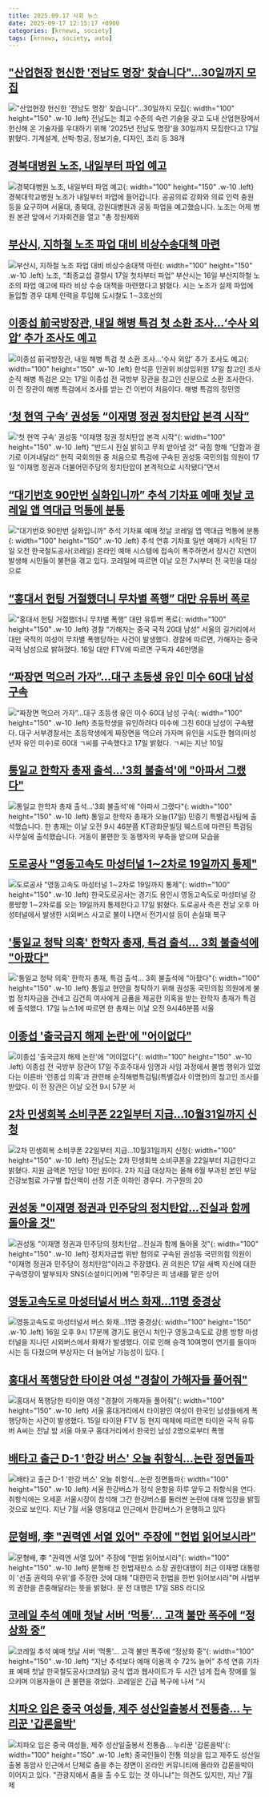 ```yaml
---
title: 2025.09.17 사회 뉴스
date: 2025-09-17 12:15:17 +0900
categories: [krnews, society]
tags: [krnews, society, auto]
---
```

## ["산업현장 헌신한 '전남도 명장' 찾습니다"…30일까지 모집](https://n.news.naver.com/mnews/article/421/0008491141)

!["산업현장 헌신한 '전남도 명장' 찾습니다"…30일까지 모집](https://mimgnews.pstatic.net/image/origin/421/2025/09/17/8491141.jpg?type=nf220_150){: width="100" height="150" .w-10 .left}
전남도는 최고 수준의 숙련 기술을 갖고 도내 산업현장에서 헌신해 온 기술자를 우대하기 위해 '2025년 전남도 명장'을 30일까지 모집한다고 17일 밝혔다. 기계설계, 선박·항공, 정보기술, 디자인, 조리 등 38개

## [경북대병원 노조, 내일부터 파업 예고](https://n.news.naver.com/mnews/article/449/0000320939)

![경북대병원 노조, 내일부터 파업 예고](https://mimgnews.pstatic.net/image/origin/449/2025/09/16/320939.jpg?type=nf220_150){: width="100" height="150" .w-10 .left}
경북대학교병원 노조가 내일부터 파업에 들어갑니다. 공공의료 강화와 의료 인력 충원 등을 요구하며 서울대, 충북대, 강원대병원과 공동 파업을 예고했습니다. 노조는 어제 병원 본관 앞에서 기자회견을 열고 "총 정원제와

## [부산시, 지하철 노조 파업 대비 비상수송대책 마련](https://n.news.naver.com/mnews/article/023/0003929504)

![부산시, 지하철 노조 파업 대비 비상수송대책 마련](https://mimgnews.pstatic.net/image/origin/023/2025/09/16/3929504.jpg?type=nf220_150){: width="100" height="150" .w-10 .left}
노조, “최종교섭 결렬시 17일 첫차부터 파업” 부산시는 16일 부산지하철 노조의 파업 예고에 따라 비상 수송 대책을 마련했다고 밝혔다. 시는 노조가 실제 파업에 돌입할 경우 대체 인력을 투입해 도시철도 1∼3호선의

## [이종섭 前국방장관, 내일 해병 특검 첫 소환 조사…‘수사 외압’ 추가 조사도 예고](https://n.news.naver.com/mnews/article/023/0003929472)

![이종섭 前국방장관, 내일 해병 특검 첫 소환 조사…‘수사 외압’ 추가 조사도 예고](https://mimgnews.pstatic.net/image/origin/023/2025/09/16/3929472.jpg?type=nf220_150){: width="100" height="150" .w-10 .left}
한석훈 인권위 비상임위원 17일 참고인 조사 순직 해병 특검은 오는 17일 이종섭 전 국방부 장관을 참고인 신분으로 소환 조사한다. 이 전 장관이 해병 특검에서 조사를 받는 건 이번이 처음이다. 해병 특검의 정민영

## [‘첫 현역 구속’ 권성동 “이재명 정권 정치탄압 본격 시작”](https://n.news.naver.com/mnews/article/366/0001108531)

![‘첫 현역 구속’ 권성동 “이재명 정권 정치탄압 본격 시작”](https://mimgnews.pstatic.net/image/origin/366/2025/09/17/1108531.jpg?type=nf220_150){: width="100" height="150" .w-10 .left}
“반드시 진실 밝히고 무죄 받아낼 것” 국힘 향해 “단합과 결기로 이겨내달라” 현직 국회의원 중 처음으로 특검에 구속된 권성동 국민의힘 의원이 17일 “이재명 정권과 더불어민주당의 정치탄압이 본격적으로 시작됐다”면서

## [“대기번호 90만번 실화입니까” 추석 기차표 예매 첫날 코레일 앱 역대급 먹통에 분통](https://n.news.naver.com/mnews/article/032/0003396978)

![“대기번호 90만번 실화입니까” 추석 기차표 예매 첫날 코레일 앱 역대급 먹통에 분통](https://mimgnews.pstatic.net/image/origin/032/2025/09/17/3396978.jpg?type=nf220_150){: width="100" height="150" .w-10 .left}
추석 연휴 기차표 일반 예매가 시작된 17일 오전 한국철도공사(코레일) 온라인 예매 시스템에 접속이 폭주하면서 장시간 지연이 발생해 시민들이 불편을 겪고 있다. 코레일에 따르면 이날 오전 7시부터 전 국민을 대상으로

## [“홍대서 헌팅 거절했더니 무차별 폭행” 대만 유튜버 폭로](https://n.news.naver.com/mnews/article/023/0003929677)

![“홍대서 헌팅 거절했더니 무차별 폭행” 대만 유튜버 폭로](https://mimgnews.pstatic.net/image/origin/023/2025/09/17/3929677.jpg?type=nf220_150){: width="100" height="150" .w-10 .left}
경찰 “가해자는 중국 국적 20대 남성” 서울의 길거리에서 대만 국적의 여성이 무차별 폭행당하는 사건이 발생했다. 경찰에 따르면, 가해자는 중국 국적 남성으로 밝혀졌다. 16일 대만 FTV에 따르면 구독자 46만명을

## [“짜장면 먹으러 가자”…대구 초등생 유인 미수 60대 남성 구속](https://n.news.naver.com/mnews/article/028/0002766783)

![“짜장면 먹으러 가자”…대구 초등생 유인 미수 60대 남성 구속](https://mimgnews.pstatic.net/image/origin/028/2025/09/17/2766783.jpg?type=nf220_150){: width="100" height="150" .w-10 .left}
초등학생을 유인하려다 미수에 그친 60대 남성이 구속됐다. 대구 서부경찰서는 초등학생에게 짜장면을 먹으러 가자며 유인을 시도한 혐의(미성년자 유인 미수)로 60대 ㄱ씨를 구속했다고 17일 밝혔다. ㄱ씨는 지난 10일

## [통일교 한학자 총재 출석…'3회 불출석'에 "아파서 그랬다"](https://n.news.naver.com/mnews/article/057/0001908862)

![통일교 한학자 총재 출석…'3회 불출석'에 "아파서 그랬다"](https://mimgnews.pstatic.net/image/origin/057/2025/09/17/1908862.jpg?type=nf220_150){: width="100" height="150" .w-10 .left}
통일교 한학자 총재가 오늘(17일) 민중기 특별검사팀에 출석했습니다. 한 총재는 이날 오전 9시 46분쯤 KT광화문빌딩 웨스트에 마련된 특검팀 사무실에 출석했습니다. 거동이 불편한 듯 동행자의 부축을 받으며 모습을

## [도로공사 "영동고속도 마성터널 1∼2차로 19일까지 통제"](https://n.news.naver.com/mnews/article/001/0015631152)

![도로공사 "영동고속도 마성터널 1∼2차로 19일까지 통제"](https://mimgnews.pstatic.net/image/origin/001/2025/09/17/15631152.jpg?type=nf220_150){: width="100" height="150" .w-10 .left}
한국도로공사는 경기도 용인시 영동고속도로 마성터널 강릉방향 1∼2차로를 오는 19일까지 통제한다고 17일 밝혔다. 도로공사 측은 전날 오후 마성터널에서 발생한 시외버스 사고로 불이 나면서 전기시설 등이 손실돼 복구

## ['통일교 청탁 의혹' 한학자 총재, 특검 출석… 3회 불출석에 "아팠다"](https://n.news.naver.com/mnews/article/417/0001101832)

!['통일교 청탁 의혹' 한학자 총재, 특검 출석… 3회 불출석에 "아팠다"](https://mimgnews.pstatic.net/image/origin/417/2025/09/17/1101832.jpg?type=nf220_150){: width="100" height="150" .w-10 .left}
통일교 현안을 청탁하기 위해 권성동 국민의힘 의원에게 불법 정치자금을 건네고 김건희 여사에게 금품을 제공한 의혹을 받는 한학자 총재가 특검에 출석했다. 17일 뉴스1에 따르면 한 총재는 이날 오전 9시46분쯤 서울

## [이종섭 '출국금지 해제 논란'에 "어이없다"](https://n.news.naver.com/mnews/article/015/0005185981)

![이종섭 '출국금지 해제 논란'에 "어이없다"](https://mimgnews.pstatic.net/image/origin/015/2025/09/17/5185981.jpg?type=nf220_150){: width="100" height="150" .w-10 .left}
이종섭 전 국방부 장관이 17일 주호주대사 임명과 사임 과정에서 불법 행위가 있었다는 이른바 '런종섭 의혹'과 관련해 순직해병특검팀(특별검사 이명현)의 참고인 조사를 받았다. 이 전 장관은 이날 오전 9시 57분 서

## [2차 민생회복 소비쿠폰 22일부터 지급…10월31일까지 신청](https://n.news.naver.com/mnews/article/421/0008491099)

![2차 민생회복 소비쿠폰 22일부터 지급…10월31일까지 신청](https://mimgnews.pstatic.net/image/origin/421/2025/09/17/8491099.jpg?type=nf220_150){: width="100" height="150" .w-10 .left}
전남도는 2차 민생회복 소비쿠폰을 22일부터 지급한다고 밝혔다. 지원 금액은 1인당 10만 원이다. 2차 지급 대상자는 올해 6월 부과된 본인 부담 건강보험료 가구별 합산액이 선정 기준 이하인 경우다. 가구원의 20

## [권성동 "이재명 정권과 민주당의 정치탄압...진실과 함께 돌아올 것"](https://n.news.naver.com/mnews/article/008/0005251519)

![권성동 "이재명 정권과 민주당의 정치탄압...진실과 함께 돌아올 것"](https://mimgnews.pstatic.net/image/origin/008/2025/09/17/5251519.jpg?type=nf220_150){: width="100" height="150" .w-10 .left}
정치자금법 위반 혐의로 구속된 권성동 국민의힘 의원이 "이재명 정권과 민주당이 정치탄압"이라고 주장했다. 권 의원은 17일 새벽 자신에 대한 구속영장이 발부되자 SNS(소셜미디어)에 "민주당은 피 냄새를 맡은 상어

## [영동고속도로 마성터널서 버스 화재…11명 중경상](https://n.news.naver.com/mnews/article/016/0002530134)

![영동고속도로 마성터널서 버스 화재…11명 중경상](https://mimgnews.pstatic.net/image/origin/016/2025/09/17/2530134.jpg?type=nf220_150){: width="100" height="150" .w-10 .left}
16일 오후 9시 17분께 경기도 용인시 처인구 영동고속도로 강릉 방향 마성터널을 지나던 시외버스에서 화재가 발생했다. 이로 인해 승객 10여명이 연기를 들이마시는 등 다쳤으며 부상자는 더 늘어날 가능성이 있다. [

## [홍대서 폭행당한 타이완 여성 "경찰이 가해자들 풀어줘"](https://n.news.naver.com/mnews/article/052/0002248223)

![홍대서 폭행당한 타이완 여성 "경찰이 가해자들 풀어줘"](https://mimgnews.pstatic.net/image/origin/052/2025/09/17/2248223.jpg?type=nf220_150){: width="100" height="150" .w-10 .left}
서울 홍대거리에서 타이완인 여성이 한국인 남성들에게 폭행당하는 사건이 발생했다. 15일 타이완 FTV 등 현지 매체에 따르면 타이완 국적 유튜버 A씨는 전날 밤 서울 마포구 홍대거리에서 한국인 남성 2명으로부터 폭행

## [배타고 출근 D-1 '한강 버스' 오늘 취항식…논란 정면돌파](https://n.news.naver.com/mnews/article/018/0006117240)

![배타고 출근 D-1 '한강 버스' 오늘 취항식…논란 정면돌파](https://mimgnews.pstatic.net/image/origin/018/2025/09/17/6117240.jpg?type=nf220_150){: width="100" height="150" .w-10 .left}
서울 한강버스가 정식 운항을 하루 앞두고 취항식을 연다. 취항식에는 오세훈 서울시장이 참석해 그간 한강버스를 둘러싼 논란에 대해 입장을 밝힐 것으로 보인다. 지난 7월 서울 영동대교 인근에서 한강버스가 운행하고 있다

## [문형배, 李 "권력엔 서열 있어" 주장에 "헌법 읽어보시라"](https://n.news.naver.com/mnews/article/656/0000148072)

![문형배, 李 "권력엔 서열 있어" 주장에 "헌법 읽어보시라"](https://mimgnews.pstatic.net/image/origin/656/2025/09/17/148072.jpg?type=nf220_150){: width="100" height="150" .w-10 .left}
문형배 전 헌법재판소 소장 권한대행이 최근 이재명 대통령이 '선출 권력의 우위'를 주장한 것에 대해 "대한민국 헌법을 한번 읽어보시라"며 사법부의 권한을 존중해달라는 뜻을 밝혔다. 문 전 대행은 17일 SBS 라디오

## [코레일 추석 예매 첫날 서버 ‘먹통’… 고객 불만 폭주에 “정상화 중”](https://n.news.naver.com/mnews/article/366/0001108601)

![코레일 추석 예매 첫날 서버 ‘먹통’… 고객 불만 폭주에 “정상화 중”](https://mimgnews.pstatic.net/image/origin/366/2025/09/17/1108601.jpg?type=nf220_150){: width="100" height="150" .w-10 .left}
“지난 추석보다 예매 이용객 수 72% 늘어” 추석 연휴 기차표 예매 첫날 한국철도공사(코레일) 공식 앱과 웹사이트가 두 시간 넘게 접속 장애를 일으키며 이용자들이 큰 불편을 겪었다. 코레일은 긴급 복구에 나서 “시

## [치파오 입은 중국 여성들, 제주 성산일출봉서 전통춤... 누리꾼 '갑론을박'](https://n.news.naver.com/mnews/article/469/0000887647)

![치파오 입은 중국 여성들, 제주 성산일출봉서 전통춤... 누리꾼 '갑론을박'](https://mimgnews.pstatic.net/image/origin/469/2025/09/17/887647.jpg?type=nf220_150){: width="100" height="150" .w-10 .left}
중국인들이 전통 의상을 입고 제주도 성산일출봉 동암사 인근에서 단체로 춤을 추는 장면이 온라인 커뮤니티에 올라와 갑론을박이 이어지고 있다. "관광지에서 춤을 출 수도 있는 것 아니냐"는 의견도 있지만, 지난 7월 제

